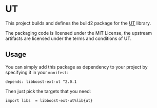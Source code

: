 # UT

This project builds and defines the build2 package for the [UT](https://github.com/boost-ext/ut) library.

The packaging code is licensed under the MIT License, the upstream artifacts are licensed under the terms and conditions of UT.

## Usage

You can simply add this package as dependency to your project by specifying it in your `manifest`:

```
depends: libboost-ext-ut ^2.0.1
```

Then just pick the targets that you need:

```
import libs  = libboost-ext-ut%lib{ut}
```
